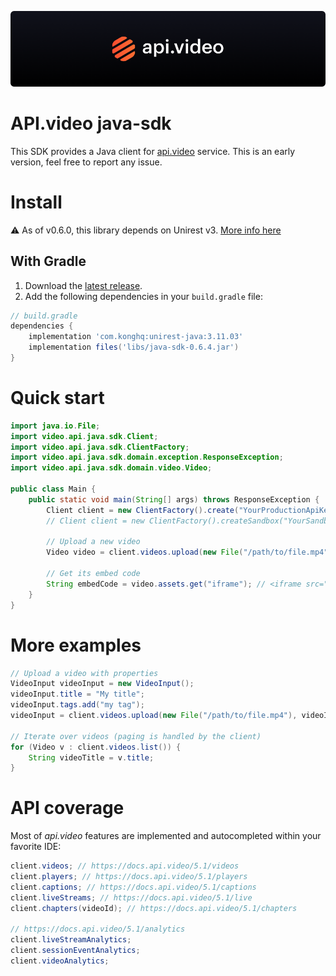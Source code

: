 ![](https://github.com/apivideo/API_OAS_file/blob/master/apivideo_banner.png)
# API.video java-sdk

This SDK provides a Java client for [api.video](https://api.video/) service.
This is an early version, feel free to report any issue.

# Install

⚠️ As of v0.6.0, this library depends on Unirest v3. [More info here](https://github.com/Kong/unirest-java/blob/main/UPGRADE_GUIDE.md)

## With Gradle

1. Download the [latest release](https://github.com/apivideo/java-sdk/releases).
2. Add the following dependencies in your `build.gradle` file:

```gradle
// build.gradle
dependencies {
    implementation 'com.konghq:unirest-java:3.11.03'
    implementation files('libs/java-sdk-0.6.4.jar')
}
``` 

# Quick start

```java
import java.io.File;
import video.api.java.sdk.Client;
import video.api.java.sdk.ClientFactory;
import video.api.java.sdk.domain.exception.ResponseException;
import video.api.java.sdk.domain.video.Video;

public class Main {
    public static void main(String[] args) throws ResponseException {
        Client client = new ClientFactory().create("YourProductionApiKey");
        // Client client = new ClientFactory().createSandbox("YourSandboxApiKey");
    
        // Upload a new video
        Video video = client.videos.upload(new File("/path/to/file.mp4"));

        // Get its embed code 
        String embedCode = video.assets.get("iframe"); // <iframe src="..."></iframe>
    }
}
```

# More examples
```java
// Upload a video with properties
VideoInput videoInput = new VideoInput();
videoInput.title = "My title";
videoInput.tags.add("my tag");
videoInput = client.videos.upload(new File("/path/to/file.mp4"), videoInput);

// Iterate over videos (paging is handled by the client)
for (Video v : client.videos.list()) {
    String videoTitle = v.title;
}
```

# API coverage
Most of _api.video_ features are implemented and autocompleted within your favorite IDE:

```java
client.videos; // https://docs.api.video/5.1/videos
client.players; // https://docs.api.video/5.1/players
client.captions; // https://docs.api.video/5.1/captions
client.liveStreams; // https://docs.api.video/5.1/live
client.chapters(videoId); // https://docs.api.video/5.1/chapters

// https://docs.api.video/5.1/analytics
client.liveStreamAnalytics; 
client.sessionEventAnalytics; 
client.videoAnalytics;
```
